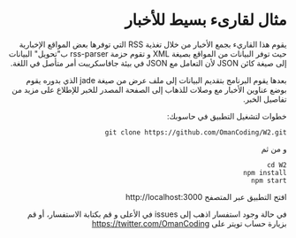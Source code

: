 # <div dir="rtl">مثال لقارىء بسيط للأخبار</div>

 <div dir="rtl">
 يقوم هذا القاريء بجمع الأخبار من خلال تغذية RSS التي توفرها بعض المواقع الإخبارية حيث توفر البيانات من المواقع بصيغة XML و تقوم حزمة rss-parser ب"تحويل" البيانات إلى صيغة كائن JSON لأن التعامل مع JSON في بيئة جافاسكريبت أمر متأصل في اللغة.

بعدها يقوم البرنامج بتقديم البيانات إلى ملف عرض من صيغة jade الذي بدوره يقوم بوضع عناوين الأخبار مع وصلات للذهاب إلى الصفحة المصدر للخبر للإطلاع على مزيد من تفاصيل الخبر.

خطوات لتشغيل التطبيق في حاسوبك:
```
git clone https://github.com/OmanCoding/W2.git
```
و من ثم
```
cd W2
npm install 
npm start
```
افتح التطبيق عبر المتصفح
http://localhost:3000

في حالة وجود استفسار اذهب إلى issues في الأعلى و قم بكتابة الاستفسار، أو قم بزيارة حساب تويتر على
https://twitter.com/OmanCoding
</div>

